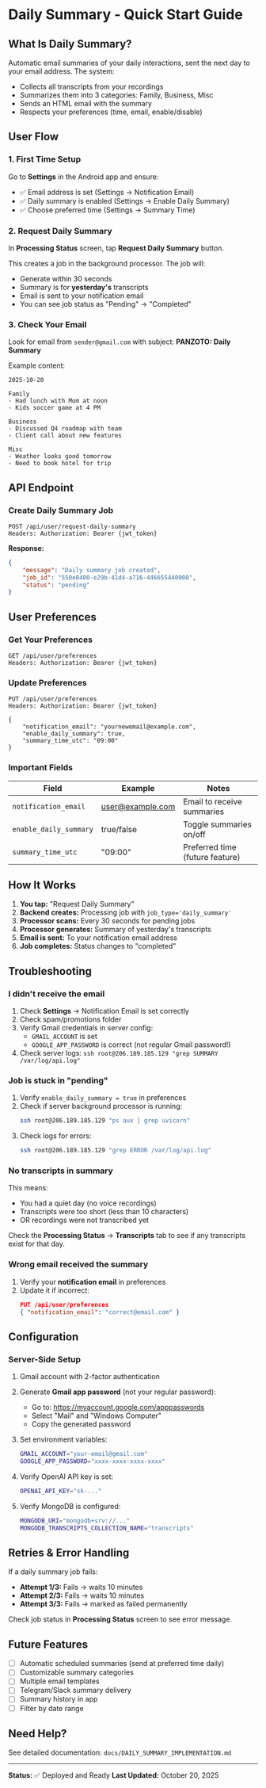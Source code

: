 # Daily Summary - Quick Start Guide

## What Is Daily Summary?

Automatic email summaries of your daily interactions, sent the next day to your email address. The system:
- Collects all transcripts from your recordings
- Summarizes them into 3 categories: Family, Business, Misc
- Sends an HTML email with the summary
- Respects your preferences (time, email, enable/disable)

## User Flow

### 1. First Time Setup

Go to **Settings** in the Android app and ensure:
- ✅ Email address is set (Settings → Notification Email)
- ✅ Daily summary is enabled (Settings → Enable Daily Summary)
- ✅ Choose preferred time (Settings → Summary Time)

### 2. Request Daily Summary

In **Processing Status** screen, tap **Request Daily Summary** button.

This creates a job in the background processor. The job will:
- Generate within 30 seconds
- Summary is for **yesterday's** transcripts
- Email is sent to your notification email
- You can see job status as "Pending" → "Completed"

### 3. Check Your Email

Look for email from `sender@gmail.com` with subject: **PANZOTO: Daily Summary**

Example content:
```
2025-10-20

Family
- Had lunch with Mom at noon
- Kids soccer game at 4 PM

Business
- Discussed Q4 roadmap with team
- Client call about new features

Misc
- Weather looks good tomorrow
- Need to book hotel for trip
```

## API Endpoint

### Create Daily Summary Job

```
POST /api/user/request-daily-summary
Headers: Authorization: Bearer {jwt_token}
```

**Response:**
```json
{
    "message": "Daily summary job created",
    "job_id": "550e8400-e29b-41d4-a716-446655440000",
    "status": "pending"
}
```

## User Preferences

### Get Your Preferences

```
GET /api/user/preferences
Headers: Authorization: Bearer {jwt_token}
```

### Update Preferences

```
PUT /api/user/preferences
Headers: Authorization: Bearer {jwt_token}

{
    "notification_email": "yournewemail@example.com",
    "enable_daily_summary": true,
    "summary_time_utc": "09:00"
}
```

### Important Fields

| Field | Example | Notes |
|-------|---------|-------|
| `notification_email` | user@example.com | Email to receive summaries |
| `enable_daily_summary` | true/false | Toggle summaries on/off |
| `summary_time_utc` | "09:00" | Preferred time (future feature) |

## How It Works

1. **You tap:** "Request Daily Summary"
2. **Backend creates:** Processing job with `job_type='daily_summary'`
3. **Processor scans:** Every 30 seconds for pending jobs
4. **Processor generates:** Summary of yesterday's transcripts
5. **Email is sent:** To your notification email address
6. **Job completes:** Status changes to "completed"

## Troubleshooting

### I didn't receive the email

1. Check **Settings** → Notification Email is set correctly
2. Check spam/promotions folder
3. Verify Gmail credentials in server config:
   - `GMAIL_ACCOUNT` is set
   - `GOOGLE_APP_PASSWORD` is correct (not regular Gmail password!)
4. Check server logs: `ssh root@206.189.185.129 "grep SUMMARY /var/log/api.log"`

### Job is stuck in "pending"

1. Verify `enable_daily_summary = true` in preferences
2. Check if server background processor is running:
   ```bash
   ssh root@206.189.185.129 "ps aux | grep uvicorn"
   ```
3. Check logs for errors:
   ```bash
   ssh root@206.189.185.129 "grep ERROR /var/log/api.log"
   ```

### No transcripts in summary

This means:
- You had a quiet day (no voice recordings)
- Transcripts were too short (less than 10 characters)
- OR recordings were not transcribed yet

Check the **Processing Status** → **Transcripts** tab to see if any transcripts exist for that day.

### Wrong email received the summary

1. Verify your **notification email** in preferences
2. Update it if incorrect:
   ```json
   PUT /api/user/preferences
   { "notification_email": "correct@email.com" }
   ```

## Configuration

### Server-Side Setup

1. Gmail account with 2-factor authentication
2. Generate **Gmail app password** (not your regular password):
   - Go to: https://myaccount.google.com/apppasswords
   - Select "Mail" and "Windows Computer"
   - Copy the generated password
3. Set environment variables:
   ```bash
   GMAIL_ACCOUNT="your-email@gmail.com"
   GOOGLE_APP_PASSWORD="xxxx-xxxx-xxxx-xxxx"
   ```

4. Verify OpenAI API key is set:
   ```bash
   OPENAI_API_KEY="sk-..."
   ```

5. Verify MongoDB is configured:
   ```bash
   MONGODB_URI="mongodb+srv://..."
   MONGODB_TRANSCRIPTS_COLLECTION_NAME="transcripts"
   ```

## Retries & Error Handling

If a daily summary job fails:
- **Attempt 1/3:** Fails → waits 10 minutes
- **Attempt 2/3:** Fails → waits 10 minutes
- **Attempt 3/3:** Fails → marked as failed permanently

Check job status in **Processing Status** screen to see error message.

## Future Features

- [ ] Automatic scheduled summaries (send at preferred time daily)
- [ ] Customizable summary categories
- [ ] Multiple email templates
- [ ] Telegram/Slack summary delivery
- [ ] Summary history in app
- [ ] Filter by date range

## Need Help?

See detailed documentation: `docs/DAILY_SUMMARY_IMPLEMENTATION.md`

---

**Status:** ✅ Deployed and Ready
**Last Updated:** October 20, 2025
